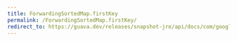 ```yaml
---
title: ForwardingSortedMap.firstKey
permalink: /ForwardingSortedMap.firstKey/
redirect_to: https://guava.dev/releases/snapshot-jre/api/docs/com/google/common/collect/ForwardingSortedMap.html#firstKey--
---
```

